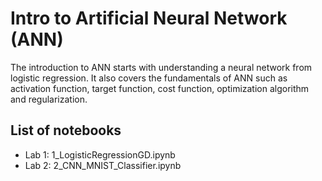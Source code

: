 # Intro to Artificial Neural Network (ANN)

The introduction to ANN starts with understanding a neural network from logistic regression. It also covers the fundamentals of ANN such as activation function, target function, cost function, optimization algorithm and regularization.

## List of notebooks

- Lab 1: 1_LogisticRegressionGD.ipynb
- Lab 2: 2_CNN_MNIST_Classifier.ipynb
 

